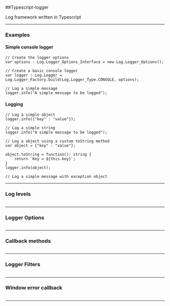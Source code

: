 ##Typescript-logger

Log framework written in Typescript

-------------
### **Examples**
#### **Simple console logger**
```
// Create the logger options
var options : Log.Logger_Options_Interface = new Log.Logger_Options();

// Create a basic console logger
var logger : Log.Logger = Log.Logger_Factory.build(Log.Logger_Type.CONSOLE, options);

// Log a simple message
logger.info("A simple message to be logged");
```

#### **Logging**
```
// Log a simple object
logger.info({"key" : "value"});

// Log a simple string
logger.info("A simple message to be logged");

// Log a object using a custom toString method
var object = {"key" : "value"};

object.toString = function(): string {
	return `Key = ${this.key}`;
}
logger.info(object);

// Log a simple message with exception object

```

-------------

###  **Log levels**
```

```
-------------
### **Logger Options**
```

```
-------------
### **Callback methods**
```

```
-------------
### **Logger Filters**
```

```
-------------
### **Window error callback**
```

```
-------------

